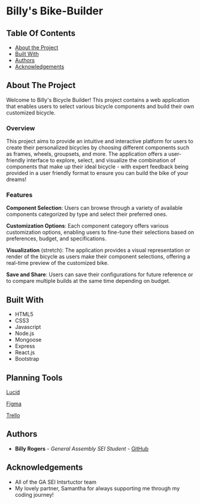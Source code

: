 # Billy's Bike-Builder

## Table Of Contents

* [About the Project](#about-the-project)
* [Built With](#built-with)
* [Authors](#authors)
* [Acknowledgements](#acknowledgements)


## About The Project

Welcome to Billy's Bicycle Builder! This project contains a web application that enables users to select various bicycle components and build their own customized bicycle.



<h3>Overview</h3>


This project aims to provide an intuitive and interactive platform for users to create their personalized bicycles by choosing different components such as frames, wheels, groupsets, and more. The application offers a user-friendly interface to explore, select, and visualize the combination of components that make up their ideal bicycle - with expert feedback being provided in a user friendly format to ensure you can build the bike of your dreams!


<h3>Features</h3>

**Component Selection**: Users can browse through a variety of available components categorized by type and select their preferred ones.

**Customization Options**: Each component category offers various customization options, enabling users to fine-tune their selections based on preferences, budget, and specifications.

**Visualization** (stretch): The application provides a visual representation or render of the bicycle as users make their component selections, offering a real-time preview of the customized bike.

**Save and Share**: Users can save their configurations for future reference or to compare multiple builds at the same time depending on budget.




## Built With

<ul>
<li>HTML5</li>
<li>CSS3</li>
<li>Javascript</li>
<li>Node.js</li>
<li>Mongoose</li>
<li>Express</li>
<li>React.js</li>
<li>Bootstrap</li>
</ul>


## Planning Tools

[Lucid](https://lucid.app/lucidchart/9f8d622d-97aa-49be-86d1-05b115c5fbf9/edit?beaconFlowId=76C3E529F9EEECE2&invitationId=inv_b6ccbadf-4990-447b-afec-debcac40609a&page=0_0#)

[Figma](https://www.figma.com/file/d2Hu60jkIwUXsQGgaihZij/Untitled?type=design&node-id=2-2&mode=design&t=uClCgjL0vWsdyxq6-0)

[Trello](https://trello.com/b/9lA02omy/bike-builder)


## Authors

* **Billy Rogers** - *General Assembly SEI Student* - [GitHub](https://github.com/williamrogerschi/)


## Acknowledgements

* All of the GA SEI Intsrtuctor team
* My lovely partner, Samantha for always supporting me through my coding journey!
